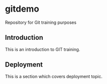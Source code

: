 # gitdemo
Repository for Git training purposes

## Introduction
This is an introduction to GIT training.

## Deployment
This is a section which covers deployment topic.
